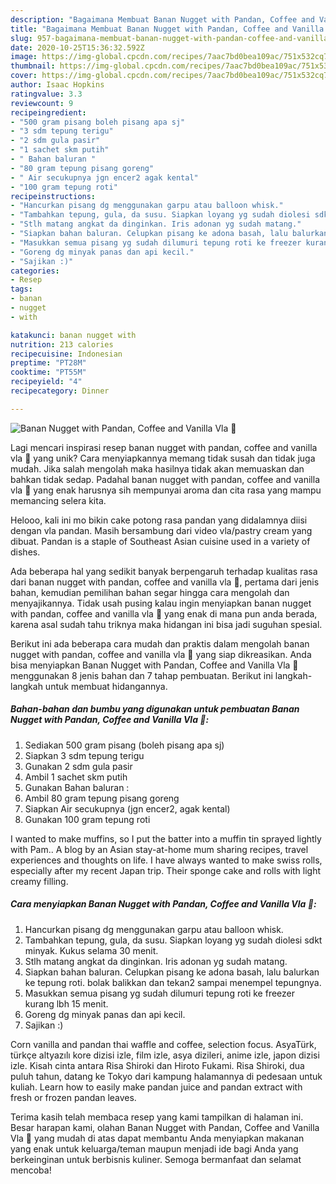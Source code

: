 ```yaml
---
description: "Bagaimana Membuat Banan Nugget with Pandan, Coffee and Vanilla Vla 🍌, Lezat Sekali"
title: "Bagaimana Membuat Banan Nugget with Pandan, Coffee and Vanilla Vla 🍌, Lezat Sekali"
slug: 957-bagaimana-membuat-banan-nugget-with-pandan-coffee-and-vanilla-vla-lezat-sekali
date: 2020-10-25T15:36:32.592Z
image: https://img-global.cpcdn.com/recipes/7aac7bd0bea109ac/751x532cq70/banan-nugget-with-pandan-coffee-and-vanilla-vla-🍌-foto-resep-utama.jpg
thumbnail: https://img-global.cpcdn.com/recipes/7aac7bd0bea109ac/751x532cq70/banan-nugget-with-pandan-coffee-and-vanilla-vla-🍌-foto-resep-utama.jpg
cover: https://img-global.cpcdn.com/recipes/7aac7bd0bea109ac/751x532cq70/banan-nugget-with-pandan-coffee-and-vanilla-vla-🍌-foto-resep-utama.jpg
author: Isaac Hopkins
ratingvalue: 3.3
reviewcount: 9
recipeingredient:
- "500 gram pisang boleh pisang apa sj"
- "3 sdm tepung terigu"
- "2 sdm gula pasir"
- "1 sachet skm putih"
- " Bahan baluran "
- "80 gram tepung pisang goreng"
- " Air secukupnya jgn encer2 agak kental"
- "100 gram tepung roti"
recipeinstructions:
- "Hancurkan pisang dg menggunakan garpu atau balloon whisk."
- "Tambahkan tepung, gula, da susu. Siapkan loyang yg sudah diolesi sdkt minyak. Kukus selama 30 menit."
- "Stlh matang angkat da dinginkan. Iris adonan yg sudah matang."
- "Siapkan bahan baluran. Celupkan pisang ke adona basah, lalu balurkan ke tepung roti. bolak balikkan dan tekan2 sampai menempel tepungnya."
- "Masukkan semua pisang yg sudah dilumuri tepung roti ke freezer kurang lbh 15 menit."
- "Goreng dg minyak panas dan api kecil."
- "Sajikan :)"
categories:
- Resep
tags:
- banan
- nugget
- with

katakunci: banan nugget with 
nutrition: 213 calories
recipecuisine: Indonesian
preptime: "PT28M"
cooktime: "PT55M"
recipeyield: "4"
recipecategory: Dinner

---
```



![Banan Nugget with Pandan, Coffee and Vanilla Vla 🍌](https://img-global.cpcdn.com/recipes/7aac7bd0bea109ac/751x532cq70/banan-nugget-with-pandan-coffee-and-vanilla-vla-🍌-foto-resep-utama.jpg)

Lagi mencari inspirasi resep banan nugget with pandan, coffee and vanilla vla 🍌 yang unik? Cara menyiapkannya memang tidak susah dan tidak juga mudah. Jika salah mengolah maka hasilnya tidak akan memuaskan dan bahkan tidak sedap. Padahal banan nugget with pandan, coffee and vanilla vla 🍌 yang enak harusnya sih mempunyai aroma dan cita rasa yang mampu memancing selera kita.

Helooo, kali ini mo bikin cake potong rasa pandan yang didalamnya diisi dengan vla pandan. Masih bersambung dari video vla/pastry cream yang dibuat. Pandan is a staple of Southeast Asian cuisine used in a variety of dishes.

Ada beberapa hal yang sedikit banyak berpengaruh terhadap kualitas rasa dari banan nugget with pandan, coffee and vanilla vla 🍌, pertama dari jenis bahan, kemudian pemilihan bahan segar hingga cara mengolah dan menyajikannya. Tidak usah pusing kalau ingin menyiapkan banan nugget with pandan, coffee and vanilla vla 🍌 yang enak di mana pun anda berada, karena asal sudah tahu triknya maka hidangan ini bisa jadi suguhan spesial.


Berikut ini ada beberapa cara mudah dan praktis dalam mengolah banan nugget with pandan, coffee and vanilla vla 🍌 yang siap dikreasikan. Anda bisa menyiapkan Banan Nugget with Pandan, Coffee and Vanilla Vla 🍌 menggunakan 8 jenis bahan dan 7 tahap pembuatan. Berikut ini langkah-langkah untuk membuat hidangannya.

<!--inarticleads1-->

##### Bahan-bahan dan bumbu yang digunakan untuk pembuatan Banan Nugget with Pandan, Coffee and Vanilla Vla 🍌:

1. Sediakan 500 gram pisang (boleh pisang apa sj)
1. Siapkan 3 sdm tepung terigu
1. Gunakan 2 sdm gula pasir
1. Ambil 1 sachet skm putih
1. Gunakan  Bahan baluran :
1. Ambil 80 gram tepung pisang goreng
1. Siapkan  Air secukupnya (jgn encer2, agak kental)
1. Gunakan 100 gram tepung roti


I wanted to make muffins, so I put the batter into a muffin tin sprayed lightly with Pam.. A blog by an Asian stay-at-home mum sharing recipes, travel experiences and thoughts on life. I have always wanted to make swiss rolls, especially after my recent Japan trip. Their sponge cake and rolls with light creamy filling. 

<!--inarticleads2-->

##### Cara menyiapkan Banan Nugget with Pandan, Coffee and Vanilla Vla 🍌:

1. Hancurkan pisang dg menggunakan garpu atau balloon whisk.
1. Tambahkan tepung, gula, da susu. Siapkan loyang yg sudah diolesi sdkt minyak. Kukus selama 30 menit.
1. Stlh matang angkat da dinginkan. Iris adonan yg sudah matang.
1. Siapkan bahan baluran. Celupkan pisang ke adona basah, lalu balurkan ke tepung roti. bolak balikkan dan tekan2 sampai menempel tepungnya.
1. Masukkan semua pisang yg sudah dilumuri tepung roti ke freezer kurang lbh 15 menit.
1. Goreng dg minyak panas dan api kecil.
1. Sajikan :)


Corn vanilla and pandan thai waffle and coffee, selection focus. AsyaTürk, türkçe altyazılı kore dizisi izle, film izle, asya dizileri, anime izle, japon dizisi izle. Kisah cinta antara Risa Shiroki dan Hiroto Fukami. Risa Shiroki, dua puluh tahun, datang ke Tokyo dari kampung halamannya di pedesaan untuk kuliah. Learn how to easily make pandan juice and pandan extract with fresh or frozen pandan leaves. 

Terima kasih telah membaca resep yang kami tampilkan di halaman ini. Besar harapan kami, olahan Banan Nugget with Pandan, Coffee and Vanilla Vla 🍌 yang mudah di atas dapat membantu Anda menyiapkan makanan yang enak untuk keluarga/teman maupun menjadi ide bagi Anda yang berkeinginan untuk berbisnis kuliner. Semoga bermanfaat dan selamat mencoba!
